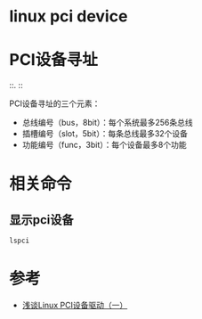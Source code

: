 linux pci device
================

# PCI设备寻址
<domain>:<bus>:<slot>.<func>
<vendor>:<device>:<class>

PCI设备寻址的三个元素：
 - 总线编号（bus，8bit）：每个系统最多256条总线
 - 插槽编号（slot，5bit）：每条总线最多32个设备
 - 功能编号（func，3bit）：每个设备最多8个功能

# 相关命令
## 显示pci设备
`lspci`

# 参考
 * [浅谈Linux PCI设备驱动（一）](https://blog.csdn.net/linuxdrivers/article/details/5849698)
